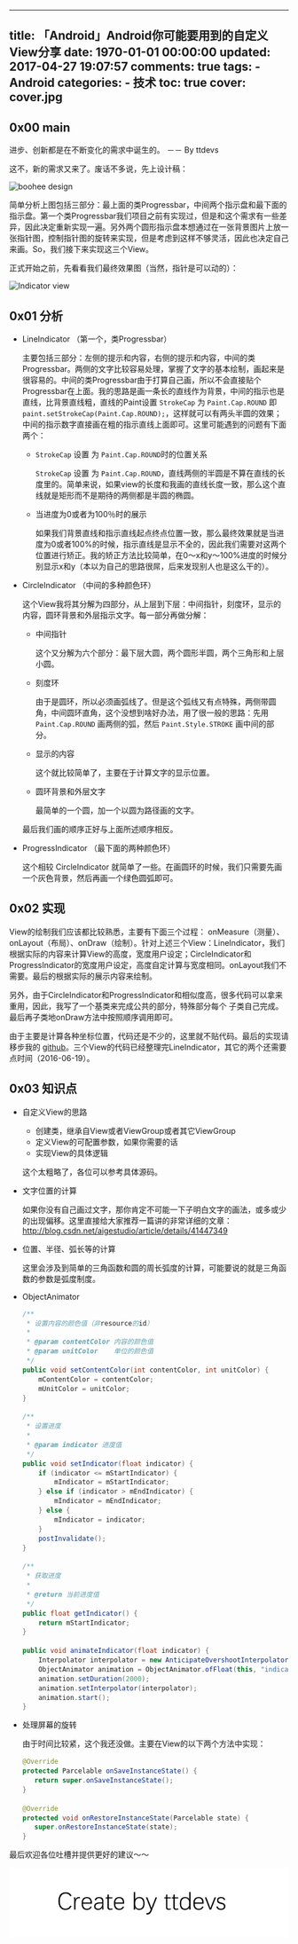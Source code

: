 
---
title: 「Android」Android你可能要用到的自定义View分享
date: 1970-01-01 00:00:00
updated: 2017-04-27 19:07:57
comments: true
tags:
    - Android
categories:
    - 技术
toc: true
cover: cover.jpg 
---


## 0x00 main

进步、创新都是在不断变化的需求中诞生的。
                        －－ By ttdevs

这不，新的需求又来了。废话不多说，先上设计稿：

![boohee design](http://img.blog.csdn.net/20160619220030319)

简单分析上图包括三部分：最上面的类Progressbar，中间两个指示盘和最下面的指示盘。第一个类Progressbar我们项目之前有实现过，但是和这个需求有一些差异，因此决定重新实现一遍。另外两个圆形指示盘本想通过在一张背景图片上放一张指针图，控制指针图的旋转来实现，但是考虑到这样不够灵活，因此也决定自己来画。So，我们接下来实现这三个View。

正式开始之前，先看看我们最终效果图（当然，指针是可以动的）：

![Indicator view](http://img.blog.csdn.net/20160629135550259)


## 0x01 分析

- LineIndicator （第一个，类Progressbar）

    主要包括三部分：左侧的提示和内容，右侧的提示和内容，中间的类Progressbar。两侧的文字比较容易处理，掌握了文字的基本绘制，画起来是很容易的。中间的类Progressbar由于打算自己画，所以不会直接贴个Progressbar在上面。我的思路是画一条长的直线作为背景，中间的指示也是直线，比背景直线粗，直线的Paint设置 `StrokeCap` 为 `Paint.Cap.ROUND` 即 `paint.setStrokeCap(Paint.Cap.ROUND);`，这样就可以有两头半圆的效果；中间的指示数字直接画在粗的指示直线上面即可。这里可能遇到的问题有下面两个：
    
    - `StrokeCap` 设置 为 `Paint.Cap.ROUND`时的位置关系

        `StrokeCap` 设置 为 `Paint.Cap.ROUND`，直线两侧的半圆是不算在直线的长度里的。简单来说，如果view的长度和我画的直线长度一致，那么这个直线就是矩形而不是期待的两侧都是半圆的椭圆。

    - 当进度为0或者为100％时的展示
        
        如果我们背景直线和指示直线起点终点位置一致，那么最终效果就是当进度为0或者100%的时候，指示直线是显示不全的，因此我们需要对这两个位置进行矫正。我的矫正方法比较简单，在0～x和y～100%进度的时候分别显示x和y（本以为自己的思路很屌，后来发现别人也是这么干的）。

- CircleIndicator （中间的多种颜色环）
    
    这个View我将其分解为四部分，从上层到下层：中间指针，刻度环，显示的内容，圆环背景和外层指示文字。每一部分再做分解：
    
    - 中间指针
    
        这个又分解为六个部分：最下层大圆，两个圆形半圆，两个三角形和上层小圆。
    
    - 刻度环
    
        由于是圆环，所以必须画弧线了。但是这个弧线又有点特殊，两侧带圆角，中间圆环直角，这个没想到啥好办法，用了很一般的思路：先用 `Paint.Cap.ROUND` 画两侧的弧，然后 `Paint.Style.STROKE` 画中间的部分。
    
    - 显示的内容
    
        这个就比较简单了，主要在于计算文字的显示位置。
    
    - 圆环背景和外层文字
    
        最简单的一个圆，加一个以圆为路径画的文字。
    

    最后我们画的顺序正好与上面所述顺序相反。
    
- ProgressIndicator （最下面的两种颜色环）
    
    这个相较 CircleIndicator 就简单了一些。在画圆环的时候，我们只需要先画一个灰色背景，然后再画一个绿色圆弧即可。
    

## 0x02 实现

View的绘制我们应该都比较熟悉，主要有下面三个过程： onMeasure（测量）、onLayout（布局）、onDraw（绘制）。针对上述三个View：LineIndicator，我们根据实际的内容来计算View的高度，宽度用户设定；CircleIndicator和ProgressIndicator的宽度用户设定，高度自定计算与宽度相同。onLayout我们不需要。最后的根据实际的展示内容来绘制。

另外，由于CircleIndicator和ProgressIndicator和相似度高，很多代码可以拿来重用，因此，我写了一个基类来完成公共的部分，特殊部分每个 子类自己完成。最后再子类地onDraw方法中按照顺序调用即可。

由于主要是计算各种坐标位置，代码还是不少的，这里就不贴代码。最后的实现请移步我的 [github](https://github.com/ttdevs/android/tree/master/modules/indicator)。三个View的代码已经整理完LineIndicator，其它的两个还需要点时间（2016-06-19）。


## 0x03 知识点

- 自定义View的思路

    - 创建类，继承自View或者ViewGroup或者其它ViewGroup
    - 定义View的可配置参数，如果你需要的话
    - 实现View的具体逻辑
    
    这个太粗略了，各位可以参考具体源码。
    
- 文字位置的计算

    如果你没有自己画过文字，那你肯定不可能一下子明白文字的画法，或多或少的出现偏移。这里直接给大家推荐一篇讲的非常详细的文章：http://blog.csdn.net/aigestudio/article/details/41447349

- 位置、半径、弧长等的计算

    这里会涉及到简单的三角函数和圆的周长弧度的计算，可能要说的就是三角函数的参数是弧度制度。
    
- ObjectAnimator

    ``` java
    /**
     * 设置内容的颜色值（非resource的id）
     *
     * @param contentColor 内容的颜色值
     * @param unitColor    单位的颜色值
     */
    public void setContentColor(int contentColor, int unitColor) {
        mContentColor = contentColor;
        mUnitColor = unitColor;
    }

    /**
     * 设置进度
     *
     * @param indicator 进度值
     */
    public void setIndicator(float indicator) {
        if (indicator <= mStartIndicator) {
            mIndicator = mStartIndicator;
        } else if (indicator > mEndIndicator) {
            mIndicator = mEndIndicator;
        } else {
            mIndicator = indicator;
        }
        postInvalidate();
    }

    /**
     * 获取进度
     *
     * @return 当前进度值
     */
    public float getIndicator() {
        return mStartIndicator;
    }

    public void animateIndicator(float indicator) {
        Interpolator interpolator = new AnticipateOvershootInterpolator(1.8f);
        ObjectAnimator animation = ObjectAnimator.ofFloat(this, "indicator", indicator);
        animation.setDuration(2000);
        animation.setInterpolator(interpolator);
        animation.start();
    }
    ```

- 处理屏幕的旋转

    由于时间比较紧，这个我还没做。主要在View的以下两个方法中实现：
    
    ``` java
    @Override
    protected Parcelable onSaveInstanceState() {
       return super.onSaveInstanceState();
    }
    
    @Override
    protected void onRestoreInstanceState(Parcelable state) {
       super.onRestoreInstanceState(state);
    }
    ```
    
最后欢迎各位吐槽并提供更好的建议～～

![Create by ttdevs](https://raw.githubusercontent.com/ttdevs/ttdevs.github.io/common/images/logo.png)



